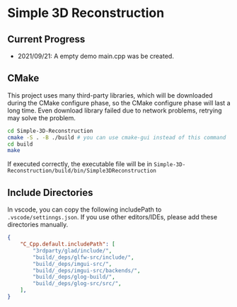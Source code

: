# Simple 3D Reconstruction

## Current Progress

* 2021/09/21: A empty demo main.cpp was be created.

## CMake

This project uses many third-party libraries, which will be downloaded during the CMake configure phase, so the CMake configure phase will last a long time. Even download library failed due to network problems, retrying may solve the problem.

```sh
cd Simple-3D-Reconstruction
cmake -S . -B ./build # you can use cmake-gui instead of this command
cd build
make
```

If executed correctly, the executable file will be in `Simple-3D-Reconstruction/build/bin/Simple3DReconstruction`

## Include Directories

In vscode, you can copy the following includePath to `.vscode/settinngs.json`. If you use other editors/IDEs, please add these directories manually.

```json
{
    "C_Cpp.default.includePath": [
        "3rdparty/glad/include/",
        "build/_deps/glfw-src/include/",
        "build/_deps/imgui-src/",
        "build/_deps/imgui-src/backends/",
        "build/_deps/glog-build/",
        "build/_deps/glog-src/src/",
    ],
}
```
